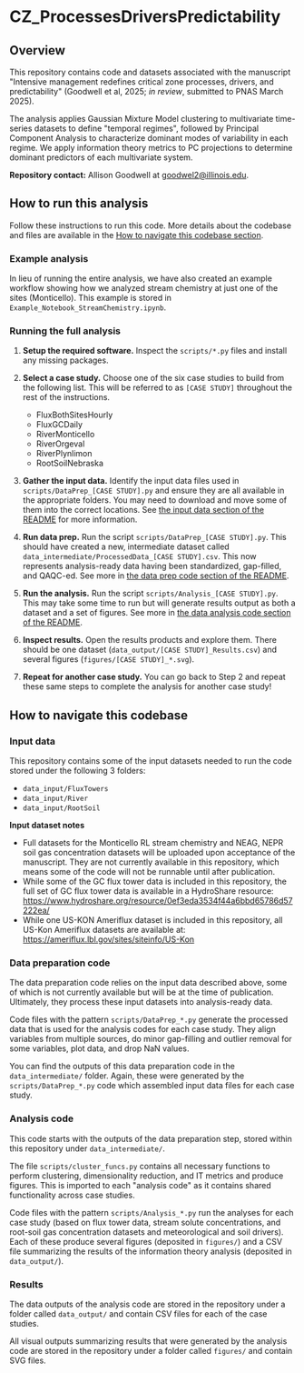 # CZ_ProcessesDriversPredictability

## Overview

This repository contains code and datasets associated with the manuscript
"Intensive management redefines critical zone processes, drivers, and predictability" (Goodwell et al, 2025; _in review_, submitted to PNAS March 2025).

The analysis applies Gaussian Mixture Model clustering to multivariate time-series datasets to define "temporal regimes", followed by Principal Component Analysis to characterize dominant modes of variability in each regime.  We apply information theory metrics to PC projections to determine dominant predictors of each multivariate system.

**Repository contact:** Allison Goodwell at goodwel2@illinois.edu.

## How to run this analysis

Follow these instructions to run this code. More details about the codebase and files are available in the [How to navigate this codebase section](#how-to-navigate-this-codebase).

### Example analysis

In lieu of running the entire analysis, we have also created an example workflow showing how we analyzed stream chemistry at just one of the sites (Monticello). This example is stored in `Example_Notebook_StreamChemistry.ipynb`.

### Running the full analysis

1. **Setup the required software.** Inspect the `scripts/*.py` files and install any missing packages.
1. **Select a case study.** Choose one of the six case studies to build from the following list. This will be referred to as `[CASE STUDY]` throughout the rest of the instructions.

    * FluxBothSitesHourly
    * FluxGCDaily
    * RiverMonticello
    * RiverOrgeval
    * RiverPlynlimon
    * RootSoilNebraska

1. **Gather the input data.** Identify the input data files used in `scripts/DataPrep_[CASE STUDY].py` and ensure they are all available in the appropriate folders. You may need to download and move some of them into the correct locations. See [the input data section of the README](#input-data) for more information. 
1. **Run data prep.** Run the script `scripts/DataPrep_[CASE STUDY].py`. This should have created a new, intermediate dataset called `data_intermediate/ProcessedData_[CASE STUDY].csv`. This now represents analysis-ready data having been standardized, gap-filled, and QAQC-ed. See more in [the data prep code section of the README](#data-preparation-code).
1. **Run the analysis.** Run the script `scripts/Analysis_[CASE STUDY].py`. This may take some time to run but will generate results output as both a dataset and a set of figures. See more in [the data analysis code section of the README](#analysis-code).
1. **Inspect results.** Open the results products and explore them. There should be one dataset (`data_output/[CASE STUDY]_Results.csv`) and several figures (`figures/[CASE STUDY]_*.svg`).
1. **Repeat for another case study.** You can go back to Step 2 and repeat these same steps to complete the analysis for another case study!

## How to navigate this codebase

### Input data

This repository contains some of the input datasets needed to run the code stored under the following 3 folders:

- `data_input/FluxTowers`
- `data_input/River`
- `data_input/RootSoil`

**Input dataset notes**

* Full datasets for the Monticello RL stream chemistry and NEAG, NEPR soil gas concentration datasets will be uploaded upon acceptance of the manuscript. They are not currently available in this repository, which means some of the code will not be runnable until after publication.
* While some of the GC flux tower data is included in this repository, the full set of GC flux tower data is available in a HydroShare resource: https://www.hydroshare.org/resource/0ef3eda3534f44a6bbd65786d57222ea/
* While one US-KON Ameriflux dataset is included in this repository, all US-Kon Ameriflux datasets are available at: https://ameriflux.lbl.gov/sites/siteinfo/US-Kon

### Data preparation code

The data preparation code relies on the input data described above, some of which is not currently available but will be at the time of publication. Ultimately, they process these input datasets into analysis-ready data.

Code files with the pattern `scripts/DataPrep_*.py` generate the processed data that is used for the analysis codes for each case study.  They align variables from multiple sources, do minor gap-filling and outlier removal for some variables, plot data, and drop NaN values.

You can find the outputs of this data preparation code in the `data_intermediate/` folder. Again, these were generated by the `scripts/DataPrep_*.py` code which assembled input data files for each case study.

### Analysis code

This code starts with the outputs of the data preparation step, stored within this repository under `data_intermediate/`. 

The file `scripts/cluster_funcs.py` contains all necessary functions to perform clustering, dimensionality reduction, and IT metrics and produce figures.  This is imported to each "analysis code" as it contains shared functionality across case studies.

Code files with the pattern `scripts/Analysis_*.py` run the analyses for each case study (based on flux tower data, stream solute concentrations, and root-soil gas concentration datasets and meteorological and soil drivers). Each of these produce several figures (deposited in `figures/`) and a CSV file summarizing the results of the information theory analysis (deposited in `data_output/`).

### Results

The data outputs of the analysis code are stored in the repository under a folder called `data_output/` and contain CSV files for each of the case studies.

All visual outputs summarizing results that were generated by the analysis code are stored in the repository under a folder called `figures/` and contain SVG files.
